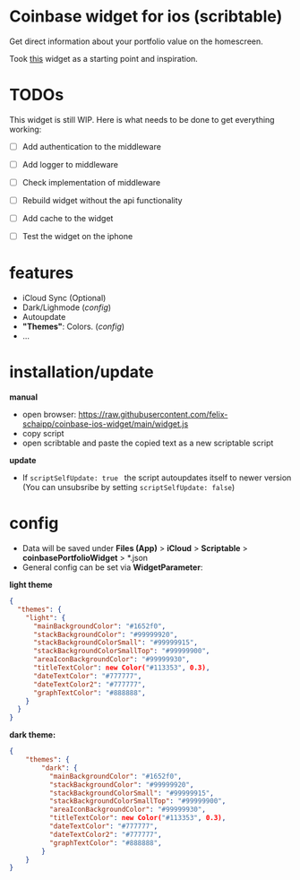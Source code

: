 # Coinbase widget for ios (scribtable)

Get direct information about your portfolio value on the homescreen.

Took [this](https://raw.githubusercontent.com/rphl/corona-widget/master) widget as a starting point and inspiration.

# TODOs

This widget is still WIP. Here is what needs to be done to get everything working:
- [ ] Add authentication to the middleware
- [ ] Add logger to middleware
- [ ] Check implementation of middleware
- [ ] Rebuild widget without the api functionality
- [ ] Add cache to the widget
- [ ] Test the widget on the iphone



# features

- iCloud Sync (Optional)
- Dark/Lighmode (_config_)
- Autoupdate
- **"Themes"**: Colors. (_config_)
- ...

# installation/update

**manual**

- open browser: https://raw.githubusercontent.com/felix-schaipp/coinbase-ios-widget/main/widget.js
- copy script
- open scribtable and paste the copied text as a new scriptable script

**update**

- If `scriptSelfUpdate: true ` the script autoupdates itself to newer version (You can unsubsribe by setting `scriptSelfUpdate: false`)

# config

- Data will be saved under **Files (App)** > **iCloud** > **Scriptable** > **coinbasePortfolioWidget** > \*.json
- General config can be set via **WidgetParameter**:

**light theme**

```json
{
  "themes": {
    "light": {
      "mainBackgroundColor": "#1652f0",
      "stackBackgroundColor": "#99999920",
      "stackBackgroundColorSmall": "#99999915",
      "stackBackgroundColorSmallTop": "#99999900",
      "areaIconBackgroundColor": "#99999930",
      "titleTextColor": new Color("#113353", 0.3),
      "dateTextColor": "#777777",
      "dateTextColor2": "#777777",
      "graphTextColor": "#888888",
    }
  }
}
```

**dark theme:**

```json
{
    "themes": {
        "dark": {
          "mainBackgroundColor": "#1652f0",
          "stackBackgroundColor": "#99999920",
          "stackBackgroundColorSmall": "#99999915",
          "stackBackgroundColorSmallTop": "#99999900",
          "areaIconBackgroundColor": "#99999930",
          "titleTextColor": new Color("#113353", 0.3),
          "dateTextColor": "#777777",
          "dateTextColor2": "#777777",
          "graphTextColor": "#888888",
        }
    }
}
```
